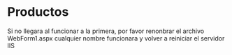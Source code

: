 # Productos
Si no llegara al funcionar a la primera, por favor renonbrar el archivo WebForm1.aspx 
cualquier nombre funcionara y volver a reiniciar el servidor IIS
